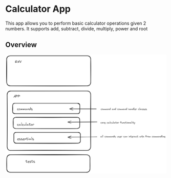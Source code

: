 # Calculator App
This app allows you to perform basic calculator operations given 2 numbers.
It supports add, subtract, divide, multiply, power and root

## Overview
![My figure](app_diagram.excalidraw.png)
